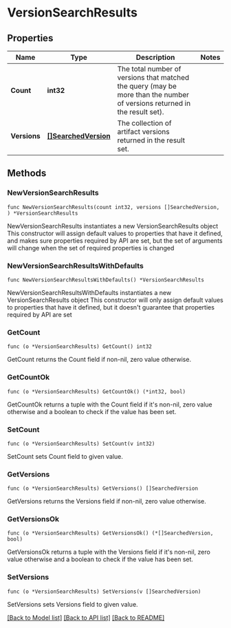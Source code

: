 # VersionSearchResults

## Properties

Name | Type | Description | Notes
------------ | ------------- | ------------- | -------------
**Count** | **int32** | The total number of versions that matched the query (may be more than the number of versions returned in the result set). | 
**Versions** | [**[]SearchedVersion**](SearchedVersion.md) | The collection of artifact versions returned in the result set. | 


## Methods

### NewVersionSearchResults

`func NewVersionSearchResults(count int32, versions []SearchedVersion, ) *VersionSearchResults`

NewVersionSearchResults instantiates a new VersionSearchResults object
This constructor will assign default values to properties that have it defined,
and makes sure properties required by API are set, but the set of arguments
will change when the set of required properties is changed

### NewVersionSearchResultsWithDefaults

`func NewVersionSearchResultsWithDefaults() *VersionSearchResults`

NewVersionSearchResultsWithDefaults instantiates a new VersionSearchResults object
This constructor will only assign default values to properties that have it defined,
but it doesn't guarantee that properties required by API are set


### GetCount

`func (o *VersionSearchResults) GetCount() int32`

GetCount returns the Count field if non-nil, zero value otherwise.

### GetCountOk

`func (o *VersionSearchResults) GetCountOk() (*int32, bool)`

GetCountOk returns a tuple with the Count field if it's non-nil, zero value otherwise
and a boolean to check if the value has been set.

### SetCount

`func (o *VersionSearchResults) SetCount(v int32)`

SetCount sets Count field to given value.



### GetVersions

`func (o *VersionSearchResults) GetVersions() []SearchedVersion`

GetVersions returns the Versions field if non-nil, zero value otherwise.

### GetVersionsOk

`func (o *VersionSearchResults) GetVersionsOk() (*[]SearchedVersion, bool)`

GetVersionsOk returns a tuple with the Versions field if it's non-nil, zero value otherwise
and a boolean to check if the value has been set.

### SetVersions

`func (o *VersionSearchResults) SetVersions(v []SearchedVersion)`

SetVersions sets Versions field to given value.




[[Back to Model list]](../README.md#documentation-for-models) [[Back to API list]](../README.md#documentation-for-api-endpoints) [[Back to README]](../README.md)

